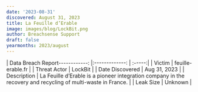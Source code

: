 ```yaml
---
date: '2023-08-31'
discovered: August 31, 2023
title: La Feuille d’Erable
image: images/blog/LockBit.png
author: Breachsense Support
draft: false
yearmonths: 2023/august
---
```


| Data Breach Report------------:     |:-------------:    | :-----:|
| Victim      | feuille-erable.fr      | 
| Threat Actor      | LockBit      | 
| Date Discovered      | Aug 31, 2023      | 
| Description      | La Feuille d’Erable is a pioneer integration company in the recovery and recycling of multi-waste in France.      | 
| Leak Size      | Unknown      | 

